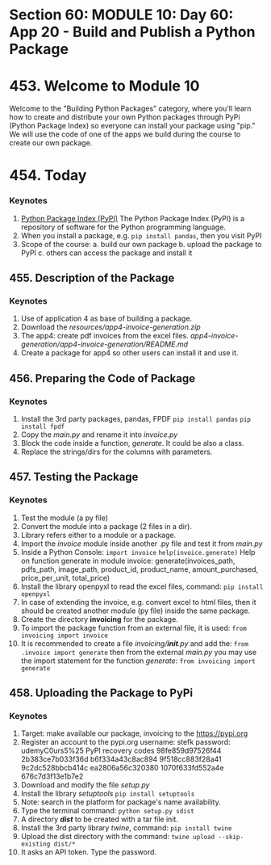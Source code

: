# Section 60: MODULE 10: Day 60: App 20 - Build and Publish a Python Package

# 453. Welcome to Module 10

Welcome to the "Building Python Packages" category, where you'll learn how to 
create and distribute your own Python packages through PyPi (Python Package Index) 
so everyone can install your package using "pip." We will use the code of one 
of the apps we build during the course to create our own package.


# 454. Today

### Keynotes

1. [Python Package Index (PyPI)](https://pypi.org/)
The Python Package Index (PyPI) is a repository of software for the Python 
programming language.
2. When you install a package, e.g. `pip install pandas`, then you visit PyPI
3. Scope of the course:
 a. build our own package
 b. upload the package to PyPI
 c. others can access the package and install it


## 455. Description of the Package

### Keynotes

1. Use of application 4 as base of building a package.
2. Download the _resources/app4-invoice-generation.zip_
3. The app4: create pdf invoices from the excel files.
_app4-invoice-generation/app4-invoice-generation/README.md_
4. Create a package for app4 so other users can install it and use it.


## 456. Preparing the Code of Package

### Keynotes

1. Install the 3rd party packages, pandas, FPDF
`pip install pandas`
`pip install fpdf`
2. Copy the _main.py_ and rename it into _invoice.py_
3. Block the code inside a function, _generate_. It could be
also a class.
4. Replace the strings/dirs for the columns with parameters.


## 457. Testing the Package

### Keynotes

1. Test the module (a py file)
2. Convert the module into a package (2 files in a dir).
3. Library refers either to a module or a package.
4. Import the _invoice_ module inside another .py file and test it from _main.py_
5. Inside a Python Console:
`import invoice`
`help(invoice.generate)`
Help on function generate in module invoice:
generate(invoices_path, pdfs_path, image_path, product_id, product_name, amount_purchased, price_per_unit, total_price)
6. Install the library openpyxl to read the excel files, command:
`pip install openpyxl`
7. In case of extending the invoice, e.g. convert excel to html files, then it
should be created another module (py file) inside the same package.
8. Create the directory **invoicing** for the package.
9. To import the package function from an external file,  it is used:
`from invoicing import invoice`
10. It is recommended to create a file _invoicing/__init__.py_ and add the:
`from .invoice import generate`
then from the external _main.py_ you may use the import statement for the function _generate_:
`from invoicing import generate`


## 458. Uploading the Package to PyPi

### Keynotes

1. Target: make available our package, invoicing to the https://pypi.org
2. Register an account to the pypi.org
username: stefk
password: udemyC0urs5%25
PyPI recovery codes
98fe859d97526f44
2b383ce7b033f36d
b6f334a43c8ac894
9f518cc883f28a41
9c2dc528bbcb414c
ea2806a56c320380
1070f633fd552a4e
676c7d3f13e1b7e2
3. Download and modify the file _setup.py_
4. Install the library _setuptools_
`pip install setuptools`
5. Note: search in the platform for package's name availability.
6. Type the terminal command:
`python setup.py sdist`
7. A directory _**dist**_ to be created with a tar file init.
8. Install the 3rd party library _twine_, command:
`pip install twine`
9. Upload the dist directory with the command:
`twine upload --skip-existing dist/*`
10. It asks an API token. Type the password.